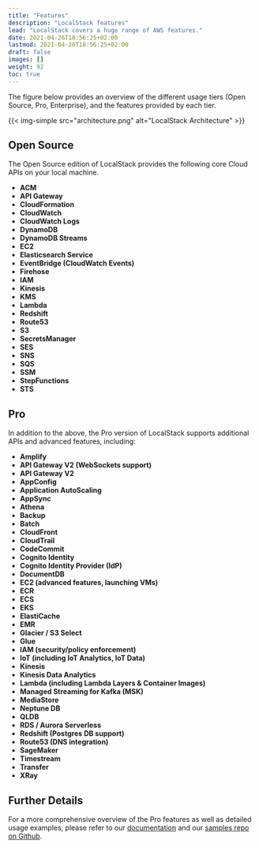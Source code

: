 ```yaml
---
title: "Features"
description: "LocalStack features"
lead: "LocalStack covers a huge range of AWS features."
date: 2021-04-26T18:56:25+02:00
lastmod: 2021-04-26T18:56:25+02:00
draft: false
images: []
weight: 92
toc: true
---
```


The figure below provides an overview of the different usage tiers (Open Source, Pro, Enterprise), and the features provided by each tier.

{{< img-simple src="architecture.png" alt="LocalStack Architecture" >}}

## Open Source
The Open Source edition of LocalStack provides the following core Cloud APIs on your local machine.

* **ACM**
* **API Gateway**
* **CloudFormation**
* **CloudWatch**
* **CloudWatch Logs**
* **DynamoDB**
* **DynamoDB Streams**
* **EC2**
* **Elasticsearch Service**
* **EventBridge (CloudWatch Events)**
* **Firehose**
* **IAM**
* **Kinesis**
* **KMS**
* **Lambda**
* **Redshift**
* **Route53**
* **S3**
* **SecretsManager**
* **SES**
* **SNS**
* **SQS**
* **SSM**
* **StepFunctions**
* **STS**

## Pro
In addition to the above, the Pro version of LocalStack supports additional APIs and advanced features, including:

* **Amplify**
* **API Gateway V2 (WebSockets support)**
* **API Gateway V2**
* **AppConfig**
* **Application AutoScaling**
* **AppSync**
* **Athena**
* **Backup**
* **Batch**
* **CloudFront**
* **CloudTrail**
* **CodeCommit**
* **Cognito Identity**
* **Cognito Identity Provider (IdP)**
* **DocumentDB**
* **EC2 (advanced features, launching VMs)**
* **ECR**
* **ECS**
* **EKS**
* **ElastiCache**
* **EMR**
* **Glacier / S3 Select**
* **Glue**
* **IAM (security/policy enforcement)**
* **IoT (including IoT Analytics, IoT Data)**
* **Kinesis**
* **Kinesis Data Analytics**
* **Lambda (including Lambda Layers & Container Images)**
* **Managed Streaming for Kafka (MSK)**
* **MediaStore**
* **Neptune DB**
* **QLDB**
* **RDS / Aurora Serverless**
* **Redshift (Postgres DB support)**
* **Route53 (DNS integration)**
* **SageMaker**
* **Timestream**
* **Transfer**
* **XRay**

## Further Details

For a more comprehensive overview of the Pro features as well as detailed usage examples, please refer to our [documentation](https://docs.localstack.cloud) and our [samples repo on Github](https://github.com/localstack/localstack-pro-samples).
